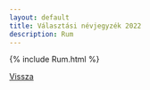 ```yaml
---
layout: default
title: Választási névjegyzék 2022
description: Rum
---
```


{% include Rum.html %}

[Vissza](./)